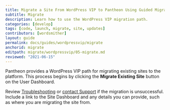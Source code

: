 ```yaml
---
title: Migrate a Site From WordPress VIP to Pantheon Using Guided Migration
subtitle: Migrate
description: Learn how to use the WordPress VIP migration path.
categories: [develop]
tags: [code, launch, migrate, site, updates]
contributors: [wordsmither]
layout: guide
permalink: docs/guides/wordpressvip/migrate
anchorid: migrate
editpath: migrate/wordpressvip/05-migrate.md
reviewed: "2021-06-15"
---
```


Pantheon provides a WordPress VIP path for migrating existing sites to the platform. This process begins by clicking the **Migrate Existing Site** button on the User Dashboard.

<Partial file="migrate/migrate-wp.md" />

Review [Troubleshooting](/guides/wordpressvip/troubleshooting) or [contact Support](/guides/support/contact-support/) if the migration is unsuccessful. Include a link to the Site Dashboard and any details you can provide, such as where you are migrating the site from.
